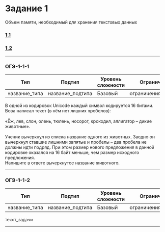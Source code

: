 # Задание 1

Объем памяти, необходимый для хранения текстовых данных

### [1.1](#ОГЭ-1-1-1)
### [1.2](#ОГЭ-1-1-2)

***

<h3 name="ОГЭ-1-1-1">ОГЭ-1-1-1<a class="anchor-link" href="ОГЭ-1-1-1"></a></h3>

| Тип | Подтип | Уровень сложности | Ограничения | Стадия |
| --- | ------ | ----------------- | ----------- | ------ |
| название_типа | название_подтипа | Базовый | ограничения_подтипа | :red_circle: |
 
 В одной из кодировок Unicode каждый символ кодируется 16 битами.<br>Вова написал текст (в нём нет лишних пробелов): <br><br> «Ёж, лев, слон, олень, тюлень, носорог, крокодил, аллигатор   –   дикие животные».<br><br>  Ученик вычеркнул из списка название одного из животных. Заодно он вычеркнул ставшие лишними запятые и пробелы  –  два пробела не должны идти подряд. При этом размер нового предложения в данной кодировке оказался на 16 байт меньше, чем размер исходного предложения.<br>Напишите в ответе вычеркнутое название животного.
 
 ***
 
 <h3 name="ОГЭ-1-1-2">ОГЭ-1-1-2<a class="anchor-link" href="ОГЭ-1-1-2"></a></h3>

| Тип | Подтип | Уровень сложности | Ограничения | Стадия |
| --- | ------ | ----------------- | ----------- | ------ |
| название_типа | название_подтипа | Базовый | ограничения_подтипа | :red_circle: |
 
 текст_задачи
 
 ***